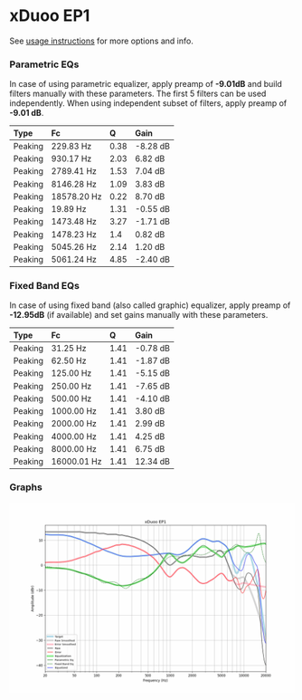 # xDuoo EP1
See [usage instructions](https://github.com/jaakkopasanen/AutoEq#usage) for more options and info.

### Parametric EQs
In case of using parametric equalizer, apply preamp of **-9.01dB** and build filters manually
with these parameters. The first 5 filters can be used independently.
When using independent subset of filters, apply preamp of **-9.01 dB**.

| Type    | Fc          |    Q | Gain     |
|:--------|:------------|:-----|:---------|
| Peaking | 229.83 Hz   | 0.38 | -8.28 dB |
| Peaking | 930.17 Hz   | 2.03 | 6.82 dB  |
| Peaking | 2789.41 Hz  | 1.53 | 7.04 dB  |
| Peaking | 8146.28 Hz  | 1.09 | 3.83 dB  |
| Peaking | 18578.20 Hz | 0.22 | 8.70 dB  |
| Peaking | 19.89 Hz    | 1.31 | -0.55 dB |
| Peaking | 1473.48 Hz  | 3.27 | -1.71 dB |
| Peaking | 1478.23 Hz  | 1.4  | 0.82 dB  |
| Peaking | 5045.26 Hz  | 2.14 | 1.20 dB  |
| Peaking | 5061.24 Hz  | 4.85 | -2.40 dB |

### Fixed Band EQs
In case of using fixed band (also called graphic) equalizer, apply preamp of **-12.95dB**
(if available) and set gains manually with these parameters.

| Type    | Fc          |    Q | Gain     |
|:--------|:------------|:-----|:---------|
| Peaking | 31.25 Hz    | 1.41 | -0.78 dB |
| Peaking | 62.50 Hz    | 1.41 | -1.87 dB |
| Peaking | 125.00 Hz   | 1.41 | -5.15 dB |
| Peaking | 250.00 Hz   | 1.41 | -7.65 dB |
| Peaking | 500.00 Hz   | 1.41 | -4.10 dB |
| Peaking | 1000.00 Hz  | 1.41 | 3.80 dB  |
| Peaking | 2000.00 Hz  | 1.41 | 2.99 dB  |
| Peaking | 4000.00 Hz  | 1.41 | 4.25 dB  |
| Peaking | 8000.00 Hz  | 1.41 | 6.75 dB  |
| Peaking | 16000.01 Hz | 1.41 | 12.34 dB |

### Graphs
![](./xDuoo%20EP1.png)